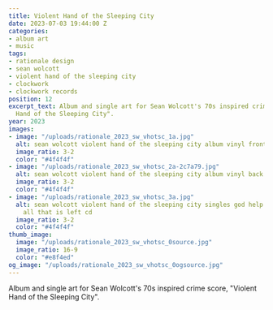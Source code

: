 ```yaml
---
title: Violent Hand of the Sleeping City
date: 2023-07-03 19:44:00 Z
categories:
- album art
- music
tags:
- rationale design
- sean wolcott
- violent hand of the sleeping city
- clockwork
- clockwork records
position: 12
excerpt_text: Album and single art for Sean Wolcott's 70s inspired crime score, "Violent
  Hand of the Sleeping City".
year: 2023
images:
- image: "/uploads/rationale_2023_sw_vhotsc_1a.jpg"
  alt: sean wolcott violent hand of the sleeping city album vinyl front
  image_ratio: 3-2
  color: "#4f4f4f"
- image: "/uploads/rationale_2023_sw_vhotsc_2a-2c7a79.jpg"
  alt: sean wolcott violent hand of the sleeping city album vinyl back
  image_ratio: 3-2
  color: "#4f4f4f"
- image: "/uploads/rationale_2023_sw_vhotsc_3a.jpg"
  alt: sean wolcott violent hand of the sleeping city singles god help the fuzz with
    all that is left cd
  image_ratio: 3-2
  color: "#4f4f4f"
thumb_image:
  image: "/uploads/rationale_2023_sw_vhotsc_0source.jpg"
  image_ratio: 16-9
  color: "#e8f4ed"
og_image: "/uploads/rationale_2023_sw_vhotsc_0ogsource.jpg"
---
```


Album and single art for Sean Wolcott's 70s inspired crime score, "Violent Hand of the Sleeping City".